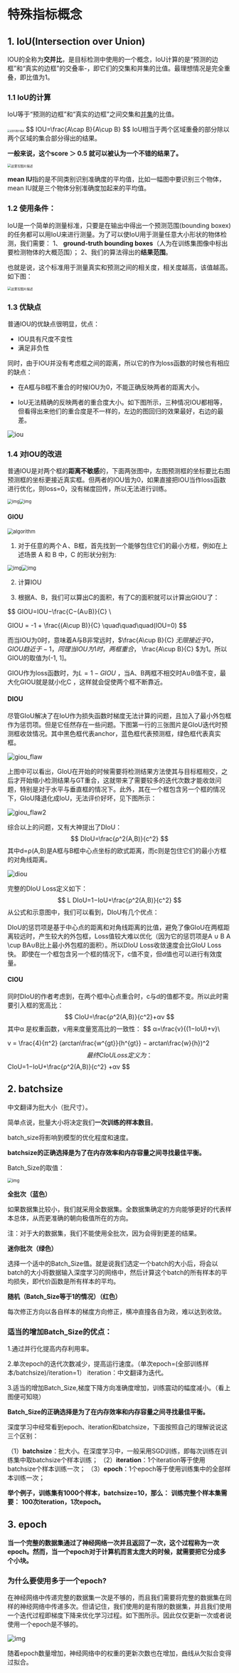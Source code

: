 # 特殊指标概念

## 1. IoU(Intersection over Union)

IOU的全称为**交并比**，是目标检测中使用的一个概念，IoU计算的是“预测的边框”和“真实的边框”的交叠率-，即它们的交集和并集的比值。最理想情况是完全重叠，即比值为1。

### 1.1 IoU的计算

IoU等于“预测的边框”和“真实的边框”之间交集和[并集](https://so.csdn.net/so/search?q=并集&spm=1001.2101.3001.7020)的比值。

<img src="assets/e2759856c79aa4dd0fbd38e43369351e.png" alt="这里写图片描述" style="zoom: 33%;" />
$$
IOU=\frac{A\cap B}{A\cup B}
$$
IoU相当于两个区域重叠的部分除以两个区域的集合部分得出的结果。

**一般来说，这个score ＞ 0.5 就可以被认为一个不错的结果了。**

<img src="assets/d236eaf6791fa92fa99ca736369965b5.png" alt="这里写图片描述" style="zoom: 50%;" />

**mean IU**指的是不同类别识别准确度的平均值，比如一幅图中要识别三个物体，mean IU就是三个物体分别准确度加起来的平均值。

### 1.2 使用条件： 

IoU是一个简单的测量标准，只要是在输出中得出一个预测范围(bounding boxex)的任务都可以用IoU来进行测量。为了可以使IoU用于测量任意大小形状的物体检测，我们需要：
1、 **ground-truth bounding boxes**（人为在训练集图像中标出要检测物体的大概范围）；
2、我们的算法得出的**结果范围**。

也就是说，这个标准用于测量真实和预测之间的相关度，相关度越高，该值越高。
如下图：

<img src="assets/c8aa72145730c9e112b28c7bbd92f632.png" alt="这里写图片描述" style="zoom:50%;" />

### 1.3 优缺点

普通IOU的优缺点很明显，优点：

- IOU具有尺度不变性
- 满足非负性

同时，由于IOU并没有考虑框之间的距离，所以它的作为loss函数的时候也有相应的缺点：

- 在A框与B框不重合的时候IOU为0，不能正确反映两者的距离大小。

- IoU无法精确的反映两者的重合度大小。如下图所示，三种情况IOU都相等，但看得出来他们的重合度是不一样的，左边的图回归的效果最好，右边的最差。

![iou](assets/20201214105434408.png)

### 1.4 对IOU的改进

普通IOU是对两个框的**距离不敏感**的，下面两张图中，左图预测框的坐标要比右图预测框的坐标更接近真实框。但两者的IOU皆为0，如果直接把IOU当作loss函数进行优化，则loss=0，没有梯度回传，所以无法进行训练。

<img src="assets/20201229161349411.jpg" alt="img" style="zoom:67%;" /><img src="assets/20201229161415302.jpg" alt="img" style="zoom: 67%;" />

#### GIOU

<img src="assets/20201215152109961.jpg" alt="algorithm" style="zoom:80%;" />

1. 对于任意的两个Ａ、B框，首先找到一个能够包住它们的最小方框，例如在上述场景 A 和 B 中，C 的形状分别为:

<img src="assets/20201229161515633.jpg" alt="img" style="zoom:80%;" /><img src="assets/20201229161515627.jpg" alt="img" style="zoom:80%;" />

2. 计算IOU

3. 根据A、B，我们可以算出C的面积，有了C的面积就可以计算出GIOU了：

$$
GIOU=IOU−\frac{C−(A∪B)}{C} \\

GIOU = -1 + \frac{(A\cup B)}{C} \quad\quad\quad(IOU=0)
$$

而当IOU为0时，意味着A与B非常远时，$\frac{A\cup B}{C} $无限接近于0，GIOU趋近于-1，同理当IOU为1时，两框重合，$ \frac{A\cup B}{C} $为1。所以GIOU的取值为(-1, 1]。

GIOU作为loss函数时，为$L=1−GIOU$ ，当A、B两框不相交时A∪B值不变，最大化GIOU就是就小化C ，这样就会促使两个框不断靠近。

#### DIOU

尽管GIoU解决了在IoU作为损失函数时梯度无法计算的问题，且加入了最小外包框作为惩罚项。但是它任然存在一些问题。下图第一行的三张图片是GIoU迭代时预测框收敛情况。其中黑色框代表anchor，蓝色框代表预测框，绿色框代表真实框。

![giou_flaw](assets/20201229160833206.png)

上图中可以看出，GIoU在开始的时候需要将检测结果方法使其与目标框相交，之后才开始缩小检测结果与GT重合，这就带来了需要较多的迭代次数才能收敛问题，特别是对于水平与垂直框的情况下。此外，其在一个框包含另一个框的情况下，GIoU降退化成IoU，无法评价好坏，见下图所示：

![giou_flaw2](assets/20201229160821756.png)

综合以上的问题，又有大神提出了DIoU：
$$
DIoU=\frac{ρ^2(A,B)}{c^2}
$$
其中d=ρ(A,B)是A框与B框中心点坐标的欧式距离，而c则是包住它们的最小方框的对角线距离。


![diou](assets/20201229160947529.png)

完整的DIoU Loss定义如下：
$$
L DIoU=1−IoU+\frac{ρ^2(A,B)}{c^2}
$$
从公式和示意图中，我们可以看到，DIoU有几个优点：

DIoU的惩罚项是基于中心点的距离和对角线距离的比值，避免了像GIoU在两框距离较远时，产生较大的外包框，Loss值较大难以优化（因为它的惩罚项是A ∪ B A \cup BA∪B比上最小外包框的面积）。所以DIoU Loss收敛速度会比GIoU Loss快。
即使在一个框包含另一个框的情况下，c值不变，但d值也可以进行有效度量。

#### CIOU

同时DIoU的作者考虑到，在两个框中心点重合时，c与d的值都不变。所以此时需要引入框的宽高比：
$$
CIoU=\frac{ρ^2(A,B)}{c^2}+αv
$$
其中α 是权重函数，v用来度量宽高比的一致性：
$$
α=\frac{v}{(1−IoU)+v}\\

v = \frac{4}{π^2} (arctan\frac{w^{gt}}{h^{gt}} − arctan\frac{w}{h})^2
$$
最终CIoU Loss定义为：
$$
CIoU=1−IoU+\frac{ρ^2(A,B)}{c^2} +αv
$$


## 2. batchsize

中文翻译为批大小（批尺寸）。

简单点说，批量大小将决定我们**一次训练的样本数目**。

batch_size将影响到模型的优化程度和速度。

**batchsize的正确选择是为了在内存效率和内存容量之间寻找最佳平衡。**

Batch_Size的取值：

<img src="assets/20171121222637025.png" alt="img" style="zoom: 67%;" />

**全批次（蓝色）**

如果数据集比较小，我们就采用全数据集。全数据集确定的方向能够更好的代表样本总体，从而更准确的朝向极值所在的方向。

注：对于大的数据集，我们不能使用全批次，因为会得到更差的结果。

**迷你批次（绿色）**

选择一个适中的Batch_Size值。就是说我们选定一个batch的大小后，将会以batch的大小将数据输入深度学习的网络中，然后计算这个batch的所有样本的平均损失，即代价函数是所有样本的平均。

**随机（Batch_Size等于1的情况）（红色）**

每次修正方向以各自样本的梯度方向修正，横冲直撞各自为政，难以达到收敛。
### 适当的增加Batch_Size的优点：
1.通过并行化提高内存利用率。

2.单次epoch的迭代次数减少，提高运行速度。（单次epoch=(全部训练样本/batchsize)/iteration=1） iteration：中文翻译为迭代。

3.适当的增加Batch_Size,梯度下降方向准确度增加，训练震动的幅度减小。（看上图便可知晓）

**Batch_Size的正确选择是为了在内存效率和内存容量之间寻找最佳平衡。**



深度学习中经常看到epoch、iteration和batchsize，下面按照自己的理解说说这三个区别：

（1）**batchsize**：批大小。在深度学习中，一般采用SGD训练，即每次训练在训练集中取batchsize个样本训练；
（2）**iteration**：1个iteration等于使用batchsize个样本训练一次；
（3）**epoch**：1个epoch等于使用训练集中的全部样本训练一次；

**举个例子，训练集有1000个样本，batchsize=10，那么：**
**训练完整个样本集需要：**
**100次iteration，1次epoch。**



## 3. epoch

**当一个完整的数据集通过了神经网络一次并且返回了一次，这个过程称为一次epoch。然而，当一个epoch对于计算机而言太庞大的时候，就需要把它分成多个小块。**

### 为什么要使用多于一个epoch?

在神经网络中传递完整的数据集一次是不够的，而且我们需要将完整的数据集在同样的神经网络中传递多次。但请记住，我们使用的是有限的数据集，并且我们使用一个迭代过程即梯度下降来优化学习过程。如下图所示。因此仅仅更新一次或者说使用一个epoch是不够的。

![img](assets/20171122112111189.png)

随着epoch数量增加，神经网络中的权重的更新次数也在增加，曲线从欠拟合变得过拟合。